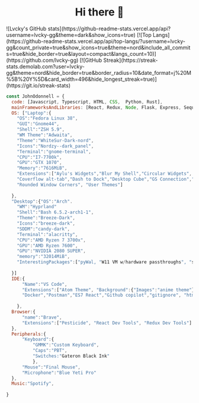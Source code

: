 
<h1 align="center">
Hi there 👋
</h1>
![Lvcky's GitHub stats](https://github-readme-stats.vercel.app/api?username=lvcky-gg&theme=dark&show_icons=true)
[![Top Langs](https://github-readme-stats.vercel.app/api/top-langs/?username=lvcky-gg&count_private=true&show_icons=true&theme=nord&include_all_commits=true&hide_border=true&layout=compact&langs_count=10)](https://github.com/lvcky-gg)
[![GitHub Streak](https://streak-stats.demolab.com?user=lvcky-gg&theme=nord&hide_border=true&border_radius=10&date_format=j%20M%5B%20Y%5D&card_width=496&hide_longest_streak=true)](https://git.io/streak-stats)




```javascript
const JohnOdonnell = {
  code: [Javascript, Typescript, HTML, CSS,  Python, Rust],
  mainFrameworksAndLibraries: [React, Redux, Node, Flask, Express, Sequelize, Docker, Django, Diesel, Rocket],
  OS: ["Laptop":{
    "OS":"Fedora Linux 38",
    "GUI":"Gnome44",
    "Shell":"ZSH 5.9",
    "WM Theme":"Adwaita",
    "Theme":"WhiteSur-Dark-nord",
    "Icons":"Nordzy--dark_panel",
    "Terminal":"gnome-terminal",
    "CPU":"I7-7700k",
    "GPU":"GTX 1070",
    "Memory":"7616MiB",
    "Extensions":["Aylu's Widgets","Blur My Shell","Circular Widgets",
    "Coverflow alt-tab","Dash to Dock","Desktop Cube","GS Connection","Just Perfection","Rounded Corners",
    "Rounded Window Corners", "User Themes"]
    
  },
  "Desktop":{"OS":"Arch".
    "WM":"Hyprland"
    "Shell":"Bash 6.5.2-arch1-1",
    "Theme":"Breeze-Dark",
    "Icons":"breeze-dark",
    "SDDM":"candy-dark",
    "Terminal":"alacritty",
    "CPU":"AMD Ryzen 7 3700x",
    "GPU":"AMD Ryzen 7600",
    "GPU":"NVIDIA 2080 SUPER",
    "memory":"32014MiB",
    "InterestingPackages":["pyWal, "W11 VM w/hardware passthroughs", "screen mirror for phone", "terminal plugin for GPT"]
    
  }]
  IDE:{
      "Name":"VS Code",
      "Extensions":["Atom Theme", "Background":{"Images":"anime theme"}, "Auto Rename Tag","autopep8","c/c++","Django",
      "Docker","Postman","ES7 React","Github copilot","gitignore", "html css support","Prettier","Python", "Rust"]
      
    },
  Browser:{
      "name":"Brave",
      "Extensions":["Pesticide", "React Dev Tools", "Redux Dev Tools"]
  },
  Peripherals:{
      "Keyboard":{
          "GMMK":"Custom Keyboard",
          "Caps":"PBT",
          "Switches:"Gateron Black Ink"
          },
      "Mouse":"Final Mouse",
      "Microphone":"Blue Yeti Pro"
  },
  Music:"Spotify",
  
}
```








